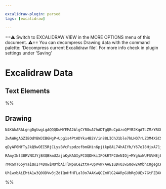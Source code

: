 ```yaml
---

excalidraw-plugin: parsed
tags: [excalidraw]

---
```

==⚠  Switch to EXCALIDRAW VIEW in the MORE OPTIONS menu of this document. ⚠== You can decompress Drawing data with the command palette: 'Decompress current Excalidraw file'. For more info check in plugin settings under 'Saving'


# Excalidraw Data

## Text Elements
%%
## Drawing
```compressed-json
N4KAkARALgngDgUwgLgAQQQDwMYEMA2AlgCYBOuA7hADTgQBuCpAzoQPYB2KqATLZMzYBXUtiRoIACyhQ4zZAHoFAc0JRJQgEYA6bGwC2CgF7N6hbEcK4OCtptbErHALRY8RMpWdx8Q1TdIEfARcZgRmBShcZQUebQAObQBmGjoghH0EDihmbgBtcDBQMBKIEm4IAAl9OB4OePpsYgAtXAANABliAEF4gHkAVSEjACVUkshYRArA7CiOZWDx0sxu

ZwAWHgAGZIBOdYBWJIBGHgP+Upg1s4PtADYku4B2Y/in88LIChJ1ble7hLHO7rLZ3M4XSCSBCEZTSP53Y4JF5bXZJd4QiDWRbiVBbDHMKCkNgAawQAGE2Pg2KQKgBiABmjKZy0gmlw2GJyiJQg4xApVJpElpmh49J4mk0LIg9MI+HwAGVYEsJIIPFKCUTSQB1H6Sbh8T4QDUkhCKmDK9Cq8oY7mwjjhXJoPGGthwdlqK5oY5bZ0TCBc4RwACSxEd

qDyAF0MfTyJkQ9wOEI5RjCLysBVcFspdzefbmGHin6pjikp8AL74hAIYh/Y67eI8HjxA71jGMFjsLhenh3NtMVicABynDE3CSB3W61Ou1eKeYABF0lBq9xCUIEBjNMJeQBRYKZbJhxPJw1CODEXDLmtep7reJAu53UEI3YYogcYkJpP4N9sDkrtB6QIMJCjLcAozoXA4DgRVLxxQtoChTIKiIWEoGWBhCAQCgACF2U5HM+Upak6WObAyJ4XAMOwE

RAmyINl30RVNXJYjBXQBkmUZajaKyKAGIyPCOQDHkiIFOkRTFCUeNIOj+MYgAxWUFSVHEjUpa1CggGjZL4gSmMJE0dWIX40ANUodLk/TmJNM0LXUtULm03j6MYkZhDtB1uF9SBLL0xi+jdbAPT+H0nL81yMgUzgoAU3B9FlT1UHicKXPkqKYvlQgjBxbZUt0yL9AAFSwKBulQrt0GCel0PyqzGNg0gytktgKChXBr1QY8fy0iL0v0HdeW6Fq2pCT

rMRGmT6oyYaiQoIr4DUwiMOYbAiTlNpuCeZttA+UpVvW/AAE1uDvOJwS0ow2AMbhC0gegCHXP5QLq/yMnc0S8zDCBlqcrkSCynL9R8/1SAB5c4G4PbIH+4gAFk2GIBBBtwTRgk6oD8DCP6wbEki0DuiAcMpcbSGUNkAAoW2oVBqeSlLcV2gBKKURgQZQk1wdifvJ3AKbvGmBdQJ4khpnYDhZl7erSmzSUCqBOyPb8nJjeKEDZtMwYWW7DSyVH0dX

Uh1wxbAiEhtA1w3Q0ODVw3jZdIQoHfHFLal0o7AAKwQOZmHlG24ARpGUbRgDUEx7GtPZBXGCK678B1otFoqMJgjmTspRogkDAW6Y0G639/wx4Crb9fBQjKtOY7jr85VA8AKzoGVggLMCyyAA
```
%%